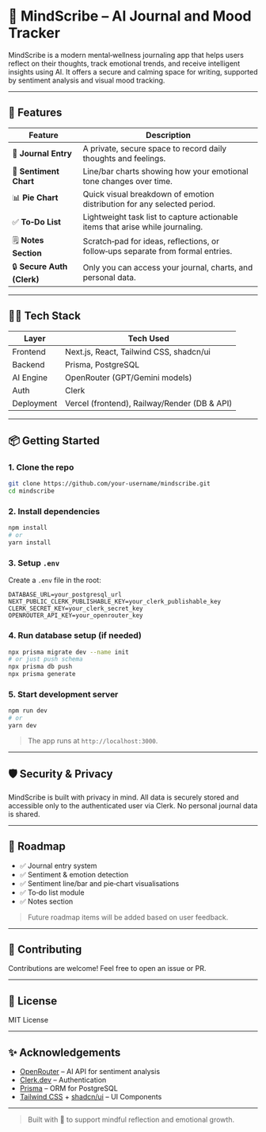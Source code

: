 # 🧠 MindScribe – AI Journal and Mood Tracker

MindScribe is a modern mental‑wellness journaling app that helps users reflect on their thoughts, track emotional trends, and receive intelligent insights using AI. It offers a secure and calming space for writing, supported by sentiment analysis and visual mood tracking.

---

## 🚀 Features

| Feature                    | Description                                                                     |
| -------------------------- | ------------------------------------------------------------------------------- |
| 📝 **Journal Entry**       | A private, secure space to record daily thoughts and feelings.                  |
| 🧠 **Sentiment Chart**     | Line/bar charts showing how your emotional tone changes over time.              |
| 📊 **Pie Chart**           | Quick visual breakdown of emotion distribution for any selected period.         |
| ✅ **To‑Do List**           | Lightweight task list to capture actionable items that arise while journaling.  |
| 🗒 **Notes Section**       | Scratch‑pad for ideas, reflections, or follow‑ups separate from formal entries. |
| 🔒 **Secure Auth (Clerk)** | Only you can access your journal, charts, and personal data.                    |

---

## 🧑‍💻 Tech Stack

| Layer      | Tech Used                                    |
| ---------- | -------------------------------------------- |
| Frontend   | Next.js, React, Tailwind CSS, shadcn/ui      |
| Backend    | Prisma, PostgreSQL                           |
| AI Engine  | OpenRouter (GPT/Gemini models)               |
| Auth       | Clerk                                        |
| Deployment | Vercel (frontend), Railway/Render (DB & API) |

---

## 📦 Getting Started

### 1. Clone the repo

```bash
git clone https://github.com/your-username/mindscribe.git
cd mindscribe
```

### 2. Install dependencies

```bash
npm install
# or
yarn install
```

### 3. Setup `.env`

Create a `.env` file in the root:

```env
DATABASE_URL=your_postgresql_url
NEXT_PUBLIC_CLERK_PUBLISHABLE_KEY=your_clerk_publishable_key
CLERK_SECRET_KEY=your_clerk_secret_key
OPENROUTER_API_KEY=your_openrouter_key
```

### 4. Run database setup (if needed)

```bash
npx prisma migrate dev --name init
# or just push schema
npx prisma db push
npx prisma generate
```

### 5. Start development server

```bash
npm run dev
# or
yarn dev
```

> The app runs at `http://localhost:3000`.

---

## 🛡️ Security & Privacy

MindScribe is built with privacy in mind. All data is securely stored and accessible only to the authenticated user via Clerk. No personal journal data is shared.

---

## 🧩 Roadmap

* ✅ Journal entry system
* ✅ Sentiment & emotion detection
* ✅ Sentiment line/bar and pie‑chart visualisations
* ✅ To‑do list module
* ✅ Notes section

> Future roadmap items will be added based on user feedback.

---

## 🤝 Contributing

Contributions are welcome! Feel free to open an issue or PR.

---

## 📄 License

MIT License

---

## ✨ Acknowledgements

* [OpenRouter](https://openrouter.ai/) – AI API for sentiment analysis
* [Clerk.dev](https://clerk.dev/) – Authentication
* [Prisma](https://www.prisma.io/) – ORM for PostgreSQL
* [Tailwind CSS](https://tailwindcss.com/) + [shadcn/ui](https://ui.shadcn.com/) – UI Components

---

> Built with 💙 to support mindful reflection and emotional growth.
